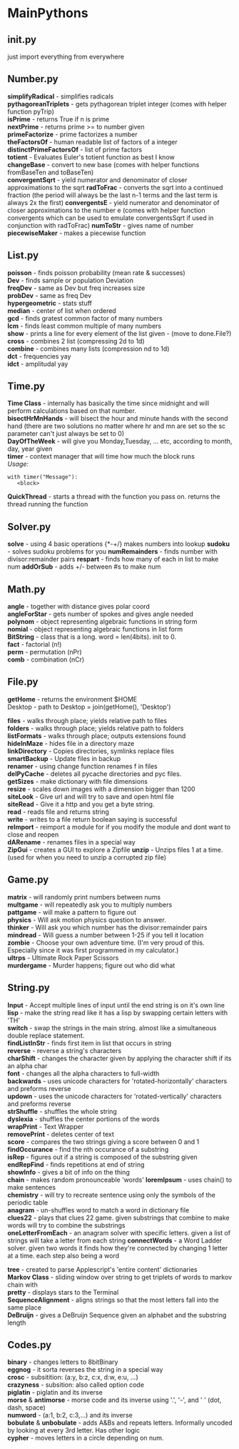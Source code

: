 # MainPythons
## __init__.py
just import everything from everywhere  

## Number.py
**simplifyRadical** - simplifies radicals  
**pythagoreanTriplets** - gets pythagorean triplet integer (comes with helper function pyTrip)  
**isPrime** - returns True if n is prime  
**nextPrime** - returns prime >= to number given  
**primeFactorize** - prime factorizes a number  
**theFactorsOf** - human readable list of factors of a integer  
**distinctPrimeFactorsOf** - list of prime factors  
**totient** - Evaluates Euler's totient function as best I know  
**changeBase** - convert to new base (comes with helper functions fromBaseTen and toBaseTen)  
**convergentSqrt** - yield numerator and denominator of closer approximations to the sqrt
**radToFrac** - converts the sqrt into a continued fraction (the period will always be the last n-1 terms and the last term is always 2x the first) 
**convergentsE** - yield numerator and denominator of closer approximations to the number e (comes with helper function convergents which can be used to emulate convergentsSqrt if used in conjunction with radToFrac)
**numToStr** - gives name of number  
**piecewiseMaker** - makes a piecewise function  
## List.py
**poisson** - finds poisson probability (mean rate & successes)  
**Dev** - finds sample or population Deviation  
**freqDev** - same as Dev but freq increases size  
**probDev** - same as freq Dev  
**hypergeometric** - stats stuff  
**median** - center of list when ordered  
**gcd** - finds gratest common factor of many numbers  
**lcm** - finds least common multiple of many numbers  
**show** - prints a line for every element of the list given - (move to done.File?)  
**cross** - combines 2 list (compressing 2d to 1d)  
**combine** - combines many lists (compression nd to 1d)  
**dct** - frequencies yay  
**idct** - amplitudal yay  
## Time.py
**Time Class** - internally has basically the time since midnight and will perform calculations based on that number.  
**bisectHrMnHands** - will bisect the hour and minute hands with the second hand (there are two solutions no matter where hr and mn are set so the sc parameter can't just always be set to 0)  
**DayOfTheWeek** - will give you Monday,Tuesday, ... etc, according to month, day, year given  
**timer** - context manager that will time how much the block runs  
*Usage:*  
```
with timer("Message"):
   <block>
```
**QuickThread** - starts a thread with the function you pass on. returns the thread running the function  
## Solver.py
**solve** - using 4 basic operations {*-+/} makes numbers into lookup
**sudoku** - solves sudoku problems for you
**numRemainders** - finds number with divisor:remainder pairs
**respart** - finds how many of each in list to make num
**addOrSub** - adds +/- between #s to make num
## Math.py
**angle** - together with distance gives polar coord  
**angleForStar** - gets number of spokes and gives angle needed  
**polynom** - object representing algebraic functions in string form  
**nomial** - object representing algebraic functions in list form  
**BitString** - class that is a long. word = len(4bits). init to 0.  
**fact** - factorial (n!)  
**perm** - permutation (nPr)  
**comb** - combination (nCr)  
## File.py
**getHome** - returns the environment $HOME  
Desktop - path to Desktop = join(getHome(), 'Desktop')  

**files** - walks through place; yields relative path to files  
**folders** - walks through place; yields relative path to folders  
**listFormats** - walks through place; outputs extensions found  
**hideInMaze** - hides file in a directory maze  
**linkDirectory** - Copies directories, symlinks replace files  
**smartBackup** - Update files in backup  
**renamer** - using change function renames f in files  
**delPyCache** - deletes all pycache directories and pyc files.   
**getSizes** - make dictionary with file dimensions  
**resize** - scales down images with a dimension bigger than 1200   
**siteLook** - Give url and will try to save and open html file  
**siteRead** - Give it a http and you get a byte  string.  
**read** - reads file and returns string  
**write** - writes to a file return boolean saying is successful  
**reImport** - reimport a module for if you modify the module and dont want to close and reopen  
**dARename** - renames files in a special way  
**ZipGui** - creates a GUI to explore a Zipfile
**unzip** - Unzips files 1 at a time. (used for when you need to unzip a corrupted zip file)  
## Game.py
**matrix** - will randomly print numbers between nums  
**multgame** - will repeatedly ask you to multiply numbers  
**pattgame** - will make a pattern to figure out  
**physics** - Will ask motion physics question to answer.  
**thinker** - Will ask you which number has the divisor:remainder pairs  
**mindread** - Will guess a number between 1-25 if you tell it location  
**zombie** - Choose your own adventure time. (I'm very proud of this. Especially since it was first programmed in my calculator.)  
**ultrps** - Ultimate Rock Paper Scissors  
**murdergame** - Murder happens; figure out who did what  
## String.py
**Input** - Accept multiple lines of input until the end string is on it's own line  
**lisp** - make the string read like it has a lisp by swapping certain letters with 'TH'  
**switch** - swap the strings in the main string. almost like a simultaneous double replace statement.  
**findListInStr** - finds first item in list that occurs in string  
**reverse** - reverse a string's characters  
**charShift** - changes the character given by applying the character shift if its an alpha char  
**font** - changes all the alpha characters to full-width  
**backwards** - uses unicode characters for 'rotated-horizontally' characters and preforms reverse  
**updown** - uses the unicode characters for 'rotated-vertically' characters and preforms reverse  
**strShuffle** - shuffles the whole string  
**dyslexia** - shuffles the center portions of the words  
**wrapPrint** - Text Wrapper  
**removePrint** - deletes center of text  
**score** - compares the two strings giving a score between 0 and 1  
**findOccurance** - find the nth occurance of a substring  
**isRep** - figures out if a string is composed of the substring given  
**endRepFind** - finds repetitions at end of string  
**showInfo** - gives a bit of info on the thing  
**chain** - makes random pronounceable 'words'
**loremIpsum** - uses chain() to make sentences  
**chemistry** - will try to recreate sentence using only the symbols of the periodic table  
**anagram** - un-shuffles word to match a word in dictionary file  
**clues22** - plays that clues 22 game. given substrings that combine to make words will try to combine the substrings  
**oneLetterFromEach** - an anagram solver with specific letters. given a list of strings will take a letter from each string **connectWords** - a Word Ladder solver. given two words it finds how they're connected by changing 1 letter at a time. each step also being a word

**tree** - created to parse Applescript's 'entire content' dictionaries  
**Markov Class** - sliding window over string to get triplets of words to markov chain with  
**pretty** - displays stars to the Terminal  
**SequenceAlignment** - aligns strings so that the most letters fall into the same place  
**DeBruijn** - gives a DeBruijn Sequence given an alphabet and the substring length  
## Codes.py
**binary** - changes letters to 8bitBinary  
**eggnog** - it sorta reverses the string in a special way  
**crosc** - subsitition: (a:y, b:z, c:x, d:w, e:u, ...)  
**crazyness** - subsition: also called option code  
**piglatin** - piglatin and its inverse  
**morse** & **antimorse** - morse code and its inverse using '.', '-', and ' ' (dot, dash, space)  
**numword** - (a:1, b:2, c:3,...) and its inverse  
**bobulate** & **unbobulate** - adds A&Bs and repeats letters. Informally uncoded by looking at every 3rd letter. Has other logic  
**cypher** - moves letters in a circle depending on num.  